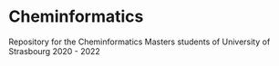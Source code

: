 # Cheminformatics
Repository for the Cheminformatics Masters students of University of Strasbourg 2020 - 2022
